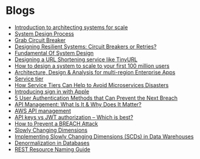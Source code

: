 # Blogs

- [Introduction to architecting systems for scale](https://lethain.com/introduction-to-architecting-systems-for-scale/)
- [System Design Process](https://www.hiredintech.com/classrooms/system-design/lesson/52)
- [Grab Circuit Breaker](https://nghethuatcoding.com/2019/05/06/cac-ki-su-grab-da-thiet-ke-he-thong-dan-hoi-su-dung-circuit-breaker-nhu-the-nao/)
- [Designing Resilient Systems: Circuit Breakers or Retries?](https://engineering.grab.com/designing-resilient-systems-part-1)
- [Fundamental Of System Design](https://edwardthienhoang.wordpress.com/2020/04/28/system-design-co-ban-phan-1-cach-tinh-chat-chinh-cua-mot-he-thong-phan-tan/)
- [Designing a URL Shortening service like TinyURL](https://www.educative.io/courses/grokking-the-system-design-interview/m2ygV4E81AR)
- [How to design a system to scale to your first 100 million users
](https://levelup.gitconnected.com/how-to-design-a-system-to-scale-to-your-first-100-million-users-4450a2f9703d)
- [Architecture, Design & Analysis for multi-region Enterprise Apps](https://medium.com/@prasgema/architecture-design-analysis-for-multi-region-enterprise-apps-6f17b11bda2c)
- [Service tier](https://support.atlassian.com/jira-service-management-cloud/docs/what-are-service-tiers/)
- [How Service Tiers Can Help to Avoid Microservices Disasters](https://thenewstack.io/how-service-tiers-can-help-to-avoid-microservices-disasters/)
- [Introducing sign in with Apple
](youtube.com/watch?v=tzTz-pb_TPk)
- [5 User Authentication Methods that Can Prevent the Next Breach
](https://www.idrnd.ai/5-authentication-methods-that-can-prevent-the-next-breach/)
- [API Management: What Is It & Why Does It Matter?](https://blog.hubspot.com/website/api-management#:~:text=API%20management%20ensures%20compliance%20with,their%20applications%20and%20sensitive%20data.)
- [AWS API management](https://aws.amazon.com/vi/api-gateway/api-management/)
- [API keys vs JWT authorization – Which is best?](https://www.algolia.com/blog/engineering/api-keys-vs-json-web-tokens/)
- [How to Prevent a BREACH Attack
](https://crashtest-security.com/prevent-breach-attacks/)
- [Slowly Changing Dimensions](https://www.oracle.com/webfolder/technetwork/tutorials/obe/db/10g/r2/owb/owb10gr2_gs/owb/lesson3/slowlychangingdimensions.htm#:~:text=What%20is%20a%20Slowly%20Changing,the%20history%20of%20dimension%20records.)
- [Implementing Slowly Changing Dimensions (SCDs) in Data Warehouses](https://www.sqlshack.com/implementing-slowly-changing-dimensions-scds-in-data-warehouses/)
- [Denormalization in Databases](https://www.geeksforgeeks.org/denormalization-in-databases/)
- [REST Resource Naming Guide](https://restfulapi.net/resource-naming/)